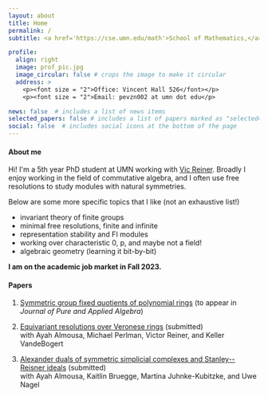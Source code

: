 ```yaml
---
layout: about
title: Home
permalink: /
subtitle: <a href='https://cse.umn.edu/math'>School of Mathematics,</a> University of Minnesota, Twin Cities.

profile:
  align: right
  image: prof_pic.jpg
  image_circular: false # crops the image to make it circular
  address: >
    <p><font size = "2">Office: Vincent Hall 526</font></p>
    <p><font size = "2">Email: pevzn002 at umn dot edu</p>

news: false  # includes a list of news items
selected_papers: false # includes a list of papers marked as "selected={true}"
social: false  # includes social icons at the bottom of the page
---
```


#### About me

Hi! I'm a 5th year PhD student at UMN working with [Vic Reiner](https://www-users.cse.umn.edu/~reiner/). Broadly I enjoy working in the field of commutative algebra, and I often use free resolutions to study modules with natural symmetries.

Below are some more specific topics that I like (not an exhaustive list!)
  * invariant theory of finite groups
  * minimal free resolutions, finite and infinite
  * representation stability and FI modules
  * working over characteristic 0, p, and maybe not a field!
  * algebraic geometry (learning it bit-by-bit)

**I am on the academic job market in Fall 2023.**

#### Papers

1. [Symmetric group fixed quotients of polynomial rings](https://arxiv.org/abs/2301.13377) (to appear in *Journal of Pure and Applied Algebra*)

2. [Equivariant resolutions over Veronese rings](https://arxiv.org/abs/2210.16342) (submitted)   
with Ayah Almousa, Michael Perlman, Victor Reiner, and Keller VandeBogert

3. [Alexander duals of symmetric simplicial complexes and Stanley--Reisner ideals](https://arxiv.org/abs/2209.14132) (submitted)   
with Ayah Almousa, Kaitlin Bruegge, Martina Juhnke-Kubitzke, and Uwe Nagel
